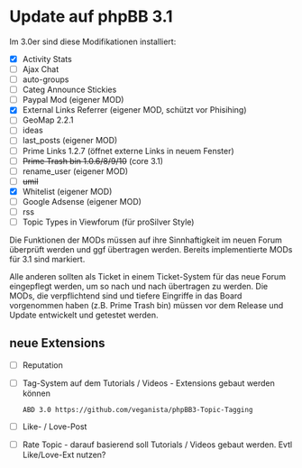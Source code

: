 # Update auf phpBB 3.1

Im 3.0er sind diese Modifikationen installiert:

* [x] Activity Stats
* [ ] Ajax Chat
* [ ] auto-groups
* [ ] Categ Announce Stickies
* [ ] Paypal Mod (eigener MOD)
* [x] External Links Referrer (eigener MOD, schützt vor Phisihing)
* [ ] GeoMap 2.2.1
* [ ] ideas
* [ ] last_posts (eigener MOD)
* [ ] Prime Links 1.2.7 (öffnet externe Links in neuem Fenster)
* [ ] ~~Prime Trash bin 1.0.6/8/9/10~~ (core 3.1)
* [ ] rename_user (eigener MOD)
* [ ] ~~umil~~
* [x] Whitelist (eigener MOD)
* [ ] Google Adsense (eigener MOD)
* [ ] rss
* [ ] Topic Types in Viewforum (für proSilver Style)

Die Funktionen der MODs müssen auf ihre Sinnhaftigkeit im neuen Forum überprüft werden und ggf übertragen werden.
Bereits implementierte MODs für 3.1 sind markiert.

Alle anderen sollten als Ticket in einem Ticket-System für das neue Forum eingepflegt werden, um so nach und nach übertragen zu werden. Die MODs, die verpflichtend sind und tiefere Eingriffe in das Board vorgenommen haben (z.B. Prime Trash bin) müssen vor dem Release und Update entwickelt und getestet werden.


## neue Extensions

* [ ] Reputation
* [ ] Tag-System auf dem Tutorials / Videos - Extensions gebaut werden können

      ABD 3.0 https://github.com/veganista/phpBB3-Topic-Tagging  

* [ ] Like- / Love-Post
* [ ] Rate Topic - darauf basierend soll Tutorials / Videos gebaut werden. Evtl Like/Love-Ext nutzen?

